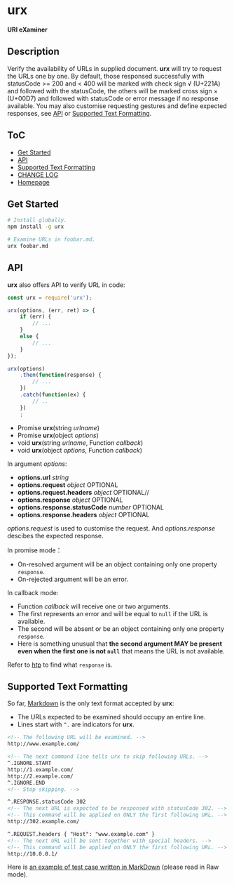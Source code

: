 #	urx
__URl eXaminer__

##  Description

Verify the availability of URLs in supplied document. __urx__ will try to request the URLs one by one. By default, those responsed successfully with statusCode >= 200 and < 400 will be marked with check sign √ (U+221A) and followed with the statusCode, the others will be marked cross sign × (U+00D7) and followed with statusCode or error message if no response available. You may also customise requesting gestures and define expected responses, see [API](#api) or [Supported Text Formatting](#supported-text-formatting).

##	ToC

*	[Get Started](#get-started)
*   [API](#api)
*   [Supported Text Formatting](#supported-text-formatting)
*	[CHANGE LOG](./CHANGELOG.md)
*	[Homepage](https://github.com/YounGoat/nodejs.urx)

##	Get Started



```bash
# Install globally.
npm install -g urx

# Examine URLs in foobar.md.
urx foobar.md
```

##  API

__urx__ also offers API to verify URL in code:

```javascript
const urx = require('urx');

urx(options, (err, ret) => {
    if (err) {
        // ...
    }
    else {
        // ...
    }
});

urx(options)
    .then(function(response) {
        // ...
    })
    .catch(function(ex) {
        // ..
    })
    ;
```

*   Promise __urx__(string *urlname*)
*   Promise __urx__(object *options*)
*   void __urx__(string *urlname*, Function *callback*)
*   void __urx__(object *options*, Function *callback*)

In argument *options*:
*   __options.url__ *string* 
*   __options.request__ *object* OPTIONAL
*   __options.request.headers__ *object* OPTIONAL//
*   __options.response__ *object* OPTIONAL
*   __options.response.statusCode__ *number* OPTIONAL
*   __options.response.headers__ *object* OPTIONAL

*options.request* is used to customise the request. And *options.response* descibes the expected response.

In promise mode：
*   On-resolved argument will be an object containing only one property `response`.  
*   On-rejected argument will be an error.

In callback mode:
*   Function *callback* will receive one or two arguments.  
*   The first represents an error and will be equal to `null` if the URL is available.  
*   The second will be absent or be an object containing only one property `response`.  
*   Here is something unusual that __the second argument MAY be present even when the first one is not `null`__ that means the URL is not available.

Refer to [htp](https://www.npmjs.com/package/htp#get-started) to find what `response` is.

##  Supported Text Formatting

So far, [Markdown](https://daringfireball.net/projects/markdown/) is the only text format accepted by __urx__:

*   The URLs expected to be examined should occupy an entire line.
*   Lines start with `^.` are indicators for __urx__.

```markdown
<!-- The following URL will be examined. -->
http://www.example.com/

<!-- The next command line tells urx to skip following URLs. -->
^.IGNORE.START
http://1.example.com/
http://2.example.com/
^.IGNORE.END
<!-- Stop skipping. -->

^.RESPONSE.statusCode 302
<!-- The next URL is expected to be responsed with statusCode 302. -->
<!-- This command will be applied on ONLY the first following URL. -->
http://302.example.com/

^.REQUEST.headers { "Host": "www.example.com" }
<!-- The next URL will be sent together with special headers. -->
<!-- This command will be applied on ONLY the first following URL. -->
http://10.0.0.1/
```

Here is [an example of test case written in MarkDown](./example/bat.md) (please read in Raw mode).